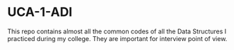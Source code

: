 # UCA-1-ADI
This repo contains almost all the common codes of all the Data Structures I practiced during my college. They are important for interview point of view.
